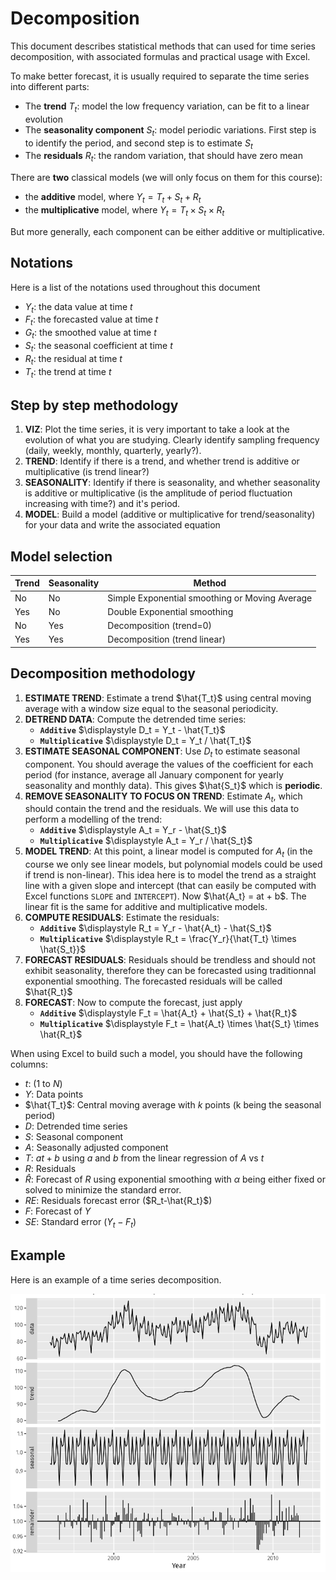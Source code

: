 # Decomposition

This document describes statistical methods that can used for time series decomposition, with associated formulas and practical usage with Excel.

To make better forecast, it is usually required to separate the time series into different parts:

  - The **trend** $T_t$: model the low frequency variation, can be fit to a linear evolution
  - The **seasonality component** $S_t$: model periodic variations. First step is to identify the period, and second step is to estimate $S_t$
  - The **residuals** $R_t$: the random variation, that should have zero mean

There are **two** classical models (we will only focus on them for this course):

 - the **additive** model, where $Y_t = T_t + S_t + R_t$
 - the **multiplicative** model, where $Y_t = T_t \times S_t \times R_t$
 
 But more generally, each component can be either additive or multiplicative.

## Notations

Here is a list of the notations used throughout this document

 - $Y_t$: the data value at time $t$ 
 - $F_t$: the forecasted value at time $t$ 
 - $G_t$: the smoothed value at time $t$ 
 - $S_t$: the seasonal coefficient at time $t$
 - $R_t$: the residual at time $t$
 - $T_t$: the trend at time $t$

## Step by step methodology

 1. **VIZ**: Plot the time series, it is very important to take a look at the evolution of what you are studying. Clearly identify sampling frequency (daily, weekly, monthly, quarterly, yearly?).
 1. **TREND**: Identify if there is a trend, and whether trend is additive or multiplicative (is trend linear?)
 1. **SEASONALITY**: Identify if there is seasonality, and whether seasonality is additive or multiplicative (is the amplitude of period fluctuation increasing with time?) and it's period.
 1. **MODEL**: Build a model (additive or multiplicative for trend/seasonality) for your data and write the associated equation

## Model selection

|  Trend  |  Seasonality | Method  |
| -----   | ---- | ---- |
| No      | No   | Simple Exponential smoothing or Moving Average |
| Yes     | No   | Double Exponential smoothing |
| No      | Yes  | Decomposition (trend=0) |
| Yes     | Yes  | Decomposition (trend linear) |

## Decomposition methodology

 1. **ESTIMATE TREND**: Estimate a trend $\hat{T_t}$ using central moving average with a window size equal to the seasonal periodicity. 
 1. **DETREND DATA**: Compute the detrended time series:
    - **`Additive`** $\displaystyle D_t = Y_t - \hat{T_t}$ 
    - **`Multiplicative`** $\displaystyle D_t = Y_t / \hat{T_t}$ 
 1. **ESTIMATE SEASONAL COMPONENT**: Use $D_t$ to estimate seasonal component. You should average the values of the coefficient for each period (for instance, average all January component for yearly seasonality and monthly data). This gives $\hat{S_t}$ which is **periodic**.
 1. **REMOVE SEASONALITY TO FOCUS ON TREND**: Estimate $A_t$, which should contain the trend and the residuals. We will use this data to perform a modelling of the trend:
     - **`Additive`**  $\displaystyle A_t = Y_r - \hat{S_t}$
     - **`Multiplicative`**  $\displaystyle A_t = Y_r / \hat{S_t}$
 1. **MODEL TREND**: At this point, a linear model is computed for $A_t$ (in the course we only see linear models, but polynomial models could be used if trend is non-linear). This idea here is to model the trend as a straight line with a given slope and intercept (that can easily be computed with Excel functions `SLOPE` and `INTERCEPT`). Now $\hat{A_t} = at + b$. The linear fit is the same for additive and multiplicative models.
 1. **COMPUTE RESIDUALS**: Estimate the residuals:
     - **`Additive`** $\displaystyle R_t = Y_r - \hat{A_t} - \hat{S_t}$
     - **`Multiplicative`** $\displaystyle R_t = \frac{Y_r}{\hat{T_t} \times \hat{S_t}}$
 1. **FORECAST RESIDUALS**: Residuals should be trendless and should not exhibit seasonality, therefore they can be forecasted using traditionnal exponential smoothing. The forecasted residuals will be called $\hat{R_t}$
 1. **FORECAST**: Now to compute the forecast, just apply 
     - **`Additive`** $\displaystyle F_t = \hat{A_t} + \hat{S_t} + \hat{R_t}$
     - **`Multiplicative`** $\displaystyle F_t = \hat{A_t} \times \hat{S_t} \times \hat{R_t}$

When using Excel to build such a model, you should have the following columns:

  - $t$: (1 to $N$)
  - $Y$: Data points
  - $\hat{T_t}$: Central moving average with $k$ points (k being the seasonal period)
  - $D$: Detrended time series
  - $S$: Seasonal component
  - $A$: Seasonally adjusted component 
  - $T$: $at + b$ using $a$ and $b$ from the linear regression of $A$ vs $t$
  - $R$: Residuals 
  - $\hat{R}$: Forecast of $R$ using exponential smoothing with $\alpha$ being either fixed or solved to minimize the standard error.
  - $RE$: Residuals forecast error ($R_t-\hat{R_t}$)
  - $F$: Forecast of $Y$
  - $SE$: Standard error ($Y_t-F_t$)

## Example

 Here is an example of a time series decomposition.
 
 ![decomposition](decomposition.png)
